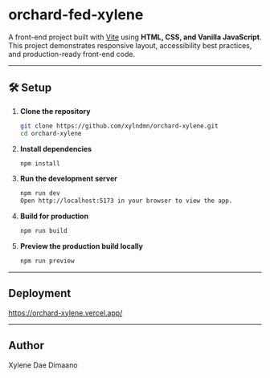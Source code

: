 # orchard-fed-xylene

A front-end project built with [Vite](https://vitejs.dev/) using **HTML, CSS, and Vanilla JavaScript**.  
This project demonstrates responsive layout, accessibility best practices, and production-ready front-end code.

---

## 🛠️ Setup

1. **Clone the repository**
   ```bash
   git clone https://github.com/xylndmn/orchard-xylene.git
   cd orchard-xylene

2. 	**Install dependencies**
    ```bash
    npm install

3.	**Run the development server**
    ```bash
    npm run dev
    Open http://localhost:5173 in your browser to view the app.

4.	**Build for production**
    ```bash
    npm run build

5.	**Preview the production build locally**
    ```bash
    npm run preview

---

## Deployment
https://orchard-xylene.vercel.app/

---

## Author
Xylene Dae Dimaano
